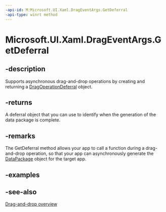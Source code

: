 ```yaml
---
-api-id: M:Microsoft.UI.Xaml.DragEventArgs.GetDeferral
-api-type: winrt method
---
```


<!-- Method syntax
public Microsoft.UI.Xaml.DragOperationDeferral GetDeferral()
-->

# Microsoft.UI.Xaml.DragEventArgs.GetDeferral

## -description

Supports asynchronous drag-and-drop operations by creating and returning a [DragOperationDeferral](dragoperationdeferral.md) object.

## -returns

A deferral object that you can use to identify when the generation of the data package is complete.

## -remarks

The GetDeferral method allows your app to call a function during a drag-and-drop operation, so that your app can asynchronously generate the [DataPackage](/uwp/api/windows.applicationmodel.datatransfer.datapackage) object for the target app.

<!--Same behavior as DataRequest.GetDeferral?-->

## -examples

## -see-also

[Drag-and-drop overview](/windows/apps/design/input/drag-and-drop)
